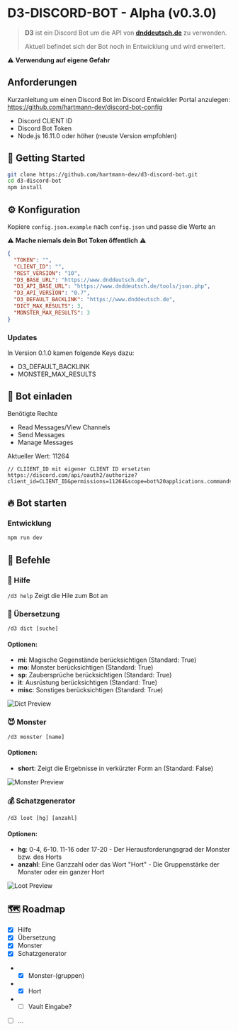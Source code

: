 # D3-DISCORD-BOT - Alpha (v0.3.0)

> **D3** ist ein Discord Bot um die API von **[dnddeutsch.de](https://www.dnddeutsch.de/api/)** zu verwenden.
>
> Aktuell befindet sich der Bot noch in Entwicklung und wird erweitert.

⚠️ **Verwendung auf eigene Gefahr**

## Anforderungen

Kurzanleitung um einen Discord Bot im Discord Entwickler Portal anzulegen: https://github.com/hartmann-dev/discord-bot-config

- Discord CLIENT ID
- Discord Bot Token
- Node.js 16.11.0 oder höher (neuste Version empfohlen)

## 🚀 Getting Started

```sh
git clone https://github.com/hartmann-dev/d3-discord-bot.git
cd d3-discord-bot
npm install
```

## ⚙️ Konfiguration

Kopiere `config.json.example` nach `config.json` und passe die Werte an

⚠️ **Mache niemals dein Bot Token öffentlich** ⚠️

```json
{
  "TOKEN": "",
  "CLIENT_ID": "",
  "REST_VERSION": "10",
  "D3_BASE_URL": "https://www.dnddeutsch.de",
  "D3_API_BASE_URL": "https://www.dnddeutsch.de/tools/json.php",
  "D3_API_VERSION": "0.7",
  "D3_DEFAULT_BACKLINK": "https://www.dnddeutsch.de",
  "DICT_MAX_RESULTS": 3,
  "MONSTER_MAX_RESULTS": 3
}
```

### Updates

In Version 0.1.0 kamen folgende Keys dazu:

- D3_DEFAULT_BACKLINK
- MONSTER_MAX_RESULTS

## 🎂 Bot einladen

Benötigte Rechte

- Read Messages/View Channels
- Send Messages
- Manage Messages

Aktueller Wert: 11264

```
// CLIIENT_ID mit eigener CLIENT ID ersetzten
https://discord.com/api/oauth2/authorize?client_id=CLIENT_ID&permissions=11264&scope=bot%20applications.commands
```

## 🔥 Bot starten

### Entwicklung

```sh
npm run dev
```

## 📝 Befehle

### 🤔 Hilfe

`/d3 help`
Zeigt die Hile zum Bot an

### 🔎 Übersetzung

`/d3 dict [suche]`

#### Optionen:

- **mi**: Magische Gegenstände berücksichtigen (Standard: True)
- **mo**: Monster berücksichtigen (Standard: True)
- **sp**: Zaubersprüche berücksichtigen (Standard: True)
- **it**: Ausrüstung berücksichtigen (Standard: True)
- **misc**: Sonstiges berücksichtigen (Standard: True)

![Dict Preview](https://user-images.githubusercontent.com/606560/186386167-4d671ad5-44e0-4c8a-8d0a-c83484cf5d45.png)

### 😈 Monster

`/d3 monster [name]`

#### Optionen:

- **short**: Zeigt die Ergebnisse in verkürzter Form an (Standard: False)

![Monster Preview](https://user-images.githubusercontent.com/606560/186379531-50626264-3023-433a-bf75-c85a6fe37dae.png)

### 💰 Schatzgenerator

`/d3 loot [hg] [anzahl]`

#### Optionen:

- **hg**: 0-4, 6-10. 11-16 oder 17-20 - Der Herausforderungsgrad der Monster bzw. des Horts
- **anzahl**: Eine Ganzzahl oder das Wort "Hort" - Die Gruppenstärke der Monster oder ein ganzer Hort

![Loot Preview](https://user-images.githubusercontent.com/606560/186641268-bdc70a74-1985-46ae-8a0f-c8ae77eef72a.png)

## 🗺 Roadmap

- [x] Hilfe
- [x] Übersetzung
- [x] Monster
- [x] Schatzgenerator
- - [x] Monster-(gruppen)
- - [x] Hort
- - [ ] Vault Eingabe?
- [ ] ...
